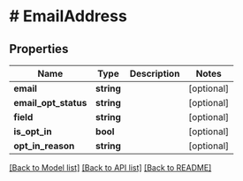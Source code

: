 # # EmailAddress

## Properties

Name | Type | Description | Notes
------------ | ------------- | ------------- | -------------
**email** | **string** |  | [optional]
**email_opt_status** | **string** |  | [optional]
**field** | **string** |  | [optional]
**is_opt_in** | **bool** |  | [optional]
**opt_in_reason** | **string** |  | [optional]

[[Back to Model list]](../../README.md#models) [[Back to API list]](../../README.md#endpoints) [[Back to README]](../../README.md)
